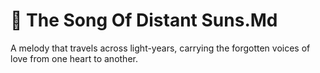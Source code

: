 # 🌟 The Song Of Distant Suns.Md

A melody that travels across light-years, carrying the forgotten voices of love from one heart to another.
